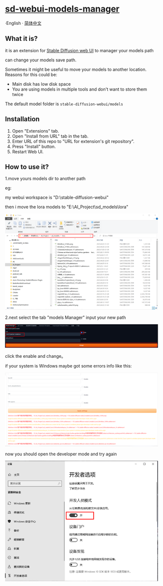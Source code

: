 # [sd-webui-models-manager](https://github.com/dhs964057117/sd-webui-models-manager)

·English · [简体中文](./README-zh_CN.md)

## What it is?

it is an extension for [Stable Diffusion web UI](https://github.com/AUTOMATIC1111/stable-diffusion-webui) to manager your models path

can change your models save path.

Sometimes it might be useful to move your models to another location. Reasons for this could be:

- Main disk has low disk space
- You are using models in multiple tools and don't want to store them twice

The default model folder is `stable-diffusion-webui/models`

## Installation

1. Open "Extensions" tab.
2. Open "Install from URL" tab in the tab.
3. Enter URL of this repo to "URL for extension's git repository".
4. Press "Install" button.
5. Restart Web UI.

## How to use it?

1.move yours models dir to another path

eg:

my webui workspace is "D:\stable-diffusion-webui"

then i move the lora models to "E:\AI_Project\sd_models\lora"

![1](./images/1.png)

2.next select the tab "models Manager" input your new path

![image-20230815113434311](./images/2.png)

click the enable and change。

if your system is Windows maybe got some errors info like this:

![3](./images/3.png) 

now you should open the developer mode and try again

![4](./images/4.png)

